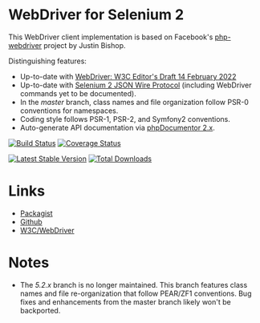 WebDriver for Selenium 2
========================
This WebDriver client implementation is based on Facebook's [php-webdriver](https://github.com/facebook/php-webdriver/) project by Justin Bishop.

Distinguishing features:
* Up-to-date with [WebDriver: W3C Editor's Draft 14 February 2022](https://w3c.github.io/webdriver/)
* Up-to-date with [Selenium 2 JSON Wire Protocol](https://github.com/SeleniumHQ/selenium/wiki/JsonWireProtocol) (including WebDriver commands yet to be documented).
* In the *master* branch, class names and file organization follow PSR-0 conventions for namespaces.
* Coding style follows PSR-1, PSR-2, and Symfony2 conventions.
* Auto-generate API documentation via [phpDocumentor 2.x](http://phpdoc.org/).

[![Build Status](https://travis-ci.org/instaclick/php-webdriver.png)](https://travis-ci.org/instaclick/php-webdriver)
[![Coverage Status](https://coveralls.io/repos/instaclick/php-webdriver/badge.png)](https://coveralls.io/r/instaclick/php-webdriver)

[![Latest Stable Version](https://poser.pugx.org/instaclick/php-webdriver/v/stable.png)](https://packagist.org/packages/instaclick/php-webdriver)
[![Total Downloads](https://poser.pugx.org/instaclick/php-webdriver/downloads.png)](https://packagist.org/packages/instaclick/php-webdriver)

Links
=====
* [Packagist](http://packagist.org/packages/instaclick/php-webdriver)
* [Github](https://github.com/instaclick/php-webdriver)
* [W3C/WebDriver](https://github.com/w3c/webdriver)

Notes
=====
* The *5.2.x* branch is no longer maintained. This branch features class names and file re-organization that follow PEAR/ZF1 conventions. Bug fixes and enhancements from the master branch likely won't be backported.

